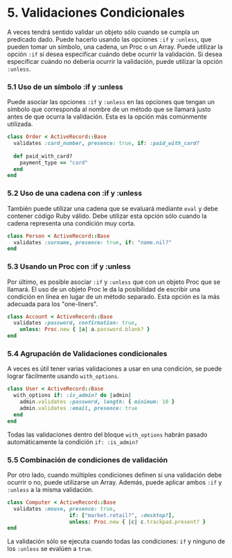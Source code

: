 # 5. Validaciones Condicionales

A veces tendrá sentido validar un objeto sólo cuando se cumpla un predicado dado. Puede hacerlo usando las opciones `:if` y `:unless`, que pueden tomar un símbolo, una cadena, un Proc o un Array. Puede utilizar la opción `:if` si desea especificar cuándo debe ocurrir la validación. Si desea especificar cuándo no debería ocurrir la validación, puede utilizar la opción `:unless`. 



### 5.1 Uso de un símbolo :if y :unless 

Puede asociar las opciones `:if` y `:unless` en las opciones que tengan un símbolo que corresponda al nombre de un método que se llamará justo antes de que ocurra la validación. Esta es la opción más comúnmente utilizada.

```ruby
class Order < ActiveRecord::Base
  validates :card_number, presence: true, if: :paid_with_card?
 
  def paid_with_card?
    payment_type == "card"
  end
end
```



### 5.2 Uso de una cadena con :if y :unless 

También puede utilizar una cadena que se evaluará mediante `eval` y debe contener código Ruby válido. Debe utilizar esta opción sólo cuando la cadena representa una condición muy corta.

```ruby
class Person < ActiveRecord::Base
  validates :surname, presence: true, if: "name.nil?"
end
```



### 5.3 Usando un Proc con :if y :unless 

Por último, es posible asociar `:if` y `:unless` que con un objeto Proc que se llamará. El uso de un objeto Proc le da la posibilidad de escribir una condición en línea en lugar de un método separado. Esta opción es la más adecuada para los "one-liners".

```ruby
class Account < ActiveRecord::Base
  validates :password, confirmation: true,
    unless: Proc.new { |a| a.password.blank? }
end
```



### 5.4 Agrupación de Validaciones condicionales 

A veces es útil tener varias validaciones a usar en una condición, se puede lograr fácilmente usando `with_options`.

```ruby
class User < ActiveRecord::Base
  with_options if: :is_admin? do |admin|
    admin.validates :password, length: { minimum: 10 }
    admin.validates :email, presence: true
  end
end
```

Todas las validaciones dentro del bloque `with_options` habrán pasado automáticamente la condición `if: :is_admin?`



### 5.5 Combinación de condiciones de validación 

Por otro lado, cuando múltiples condiciones definen si una validación debe ocurrir o no, puede utilizarse un Array. Además, puede aplicar ambos `:if` y `:unless` a la misma validación.

```ruby
class Computer < ActiveRecord::Base
  validates :mouse, presence: true,
                    if: ["market.retail?", :desktop?],
                    unless: Proc.new { |c| c.trackpad.present? }
end
```

La validación sólo se ejecuta cuando todas las condiciones: `if` y ninguno de los `:unless` se evalúen a `true`.





